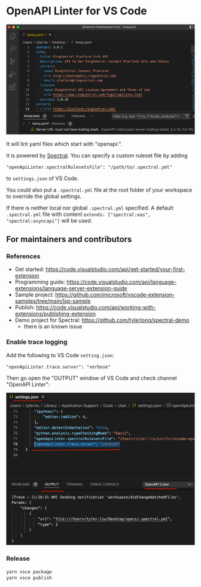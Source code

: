 # OpenAPI Linter for VS Code

![](./images/screenshot-1.png)

It will lint yaml files which start with "openapi:".

It is powered by [Spectral](https://stoplight.io/open-source/spectral/). You can specify a custom ruleset file by adding

```
"openApiLinter.spectralRulesetsFile": "/path/to/.spectral.yml"
```

to `settings.json` of VS Code.

You could also put a `.spectral.yml` file at the root folder of your workspace to override the global settings.

If there is neither local nor global `.spectral.yml` specified. A default `.spectral.yml` file with content `extends: ["spectral:oas", "spectral:asyncapi"]` will be used.


## For maintainers and contributors

### References

- Get started: https://code.visualstudio.com/api/get-started/your-first-extension
- Programming guide: https://code.visualstudio.com/api/language-extensions/language-server-extension-guide
- Sample project: https://github.com/microsoft/vscode-extension-samples/tree/main/lsp-sample
- Publish: https://code.visualstudio.com/api/working-with-extensions/publishing-extension
- Demo project for Spectral: https://github.com/tylerlong/spectral-demo
	- there is an known issue


### Enable trace logging

Add the following to VS Code `setting.json`:

```
"openApiLinter.trace.server": "verbose"
```

Then go open the "OUTPUT" window of VS Code and check channel "OpenAPI Linter":

![](./images/screenshot-2.png)


### Release

```
yarn vsce package
yarn vsce publish
```
